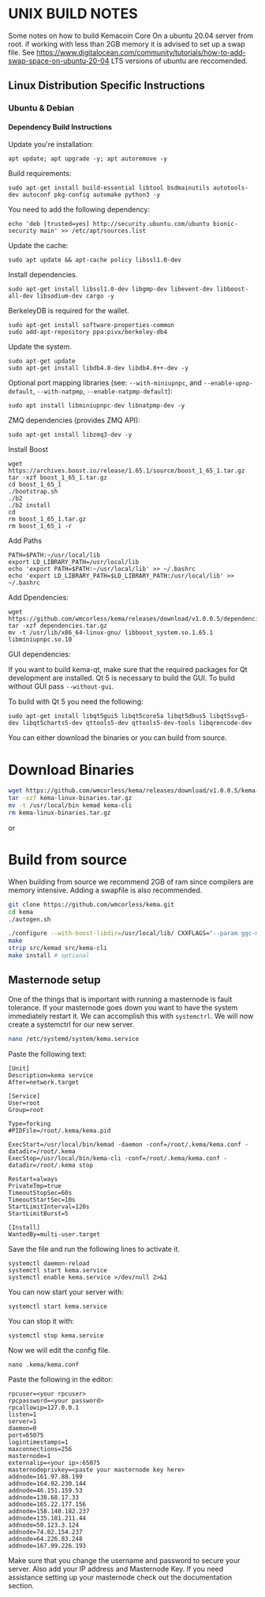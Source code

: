 UNIX BUILD NOTES
====================
Some notes on how to build Kemacoin Core On a ubuntu 20.04 server from root.
if working with less than 2GB memory it is advised to set up a swap file. See https://www.digitalocean.com/community/tutorials/how-to-add-swap-space-on-ubuntu-20-04
LTS versions of ubuntu are reccomended.

## Linux Distribution Specific Instructions

### Ubuntu & Debian

#### Dependency Build Instructions

Update you're installation:

    apt update; apt upgrade -y; apt autoremove -y

Build requirements:

    sudo apt-get install build-essential libtool bsdmainutils autotools-dev autoconf pkg-config automake python3 -y

You need to add the following dependency:

    echo 'deb [trusted=yes] http://security.ubuntu.com/ubuntu bionic-security main' >> /etc/apt/sources.list

Update the cache:

    sudo apt update && apt-cache policy libssl1.0-dev
    
Install dependencies.

    sudo apt-get install libssl1.0-dev libgmp-dev libevent-dev libboost-all-dev libsodium-dev cargo -y

BerkeleyDB is required for the wallet.

    sudo apt-get install software-properties-common
    sudo add-apt-repository ppa:pivx/berkeley-db4

Update the system.

    sudo apt-get update
    sudo apt-get install libdb4.8-dev libdb4.8++-dev -y

Optional port mapping libraries (see: `--with-miniupnpc`, and `--enable-upnp-default`, `--with-natpmp`, `--enable-natpmp-default`):

    sudo apt install libminiupnpc-dev libnatpmp-dev -y

ZMQ dependencies (provides ZMQ API):

    sudo apt-get install libzmq3-dev -y

Install Boost

    wget https://archives.boost.io/release/1.65.1/source/boost_1_65_1.tar.gz
    tar -xzf boost_1_65_1.tar.gz
    cd boost_1_65_1
    ./bootstrap.sh
    ./b2
    ./b2 install
    cd
    rm boost_1_65_1.tar.gz
    rm boost_1_65_1 -r
    
Add Paths

    PATH=$PATH:~/usr/local/lib
    export LD_LIBRARY_PATH=/usr/local/lib
    echo 'export PATH=$PATH:~/usr/local/lib' >> ~/.bashrc
    echo 'export LD_LIBRARY_PATH=$LD_LIBRARY_PATH:/usr/local/lib' >> ~/.bashrc

Add Dpendencies:

    wget https://github.com/wmcorless/kema/releases/download/v1.0.0.5/dependencies.tar.gz
    tar -xzf dependencies.tar.gz
    mv -t /usr/lib/x86_64-linux-gnu/ libboost_system.so.1.65.1 libminiupnpc.so.10

GUI dependencies:

If you want to build kema-qt, make sure that the required packages for Qt development
are installed. Qt 5 is necessary to build the GUI.
To build without GUI pass `--without-gui`.

To build with Qt 5 you need the following:

    sudo apt-get install libqt5gui5 libqt5core5a libqt5dbus5 libqt5svg5-dev libqt5charts5-dev qttools5-dev qttools5-dev-tools libqrencode-dev

You can either download the binaries or you can build from source.

# Download Binaries

```bash
wget https://github.com/wmcorless/kema/releases/download/v1.0.0.5/kema-linux-binaries.tar.gz
tar -xzf kema-linux-binaries.tar.gz
mv -t /usr/local/bin kemad kema-cli
rm kema-linux-binaries.tar.gz
```
or

# Build from source
When building from source we recommend 2GB of ram since compilers are memory intensive. Adding a swapfile is also recommended.
    
```bash
git clone https://github.com/wmcorless/kema.git
cd kema
./autogen.sh
```
```bash
./configure --with-boost-libdir=/usr/local/lib/ CXXFLAGS="--param ggc-min-expand=1 --param ggc-min-heapsize=32768" 
make
strip src/kemad src/kema-cli
make install # optional
```

Masternode setup
----
One of the things that is important with running a masternode is fault tolerance. If your masternode goes down you want to have the system immediately restart it. We can accomplish this with `systemctrl`. We will now create a systemctrl for our new server.

```bash
nano /etc/systemd/system/kema.service
```
Paste the following text:

    [Unit]
    Description=kema service
    After=network.target

    [Service]
    User=root
    Group=root

    Type=forking
    #PIDFile=/root/.kema/kema.pid

    ExecStart=/usr/local/bin/kemad -daemon -conf=/root/.kema/kema.conf -datadir=/root/.kema
    ExecStop=/usr/local/bin/kema-cli -conf=/root/.kema/kema.conf -datadir=/root/.kema stop

    Restart=always
    PrivateTmp=true
    TimeoutStopSec=60s
    TimeoutStartSec=10s
    StartLimitInterval=120s    
    StartLimitBurst=5

    [Install]
    WantedBy=multi-user.target

Save the file and run the following lines to activate it.

    systemctl daemon-reload
    systemctl start kema.service
    systemctl enable kema.service >/dev/null 2>&1

You can now start your server with:

    systemctl start kema.service

You can stop it with:

    systemctl stop kema.service

Now we will edit the config file.

    nano .kema/kema.conf

Paste the following in the editor:

    rpcuser=<your rpcuser>
    rpcpassword=<your password>
    rpcallowip=127.0.0.1
    listen=1
    server=1
    daemon=0
    port=65075
    logintimestamps=1
    maxconnections=256
    masternode=1
    externalip=<your ip>:65075
    masternodeprivkey=<paste your masternode key here>
    addnode=161.97.88.199
    addnode=164.92.230.144
    addnode=46.151.159.53
    addnode=138.68.17.33
    addnode=165.22.177.156	
    addnode=158.140.182.237
    addnode=135.181.211.44
    addnode=50.123.3.124
    addnode=74.82.154.237	
    addnode=64.226.83.248
    addnode=167.99.226.193

Make sure that you change the username and password to secure your server. Also add your IP address and Masternode Key. If you need assistance setting up your masternode check out the documentation section.
